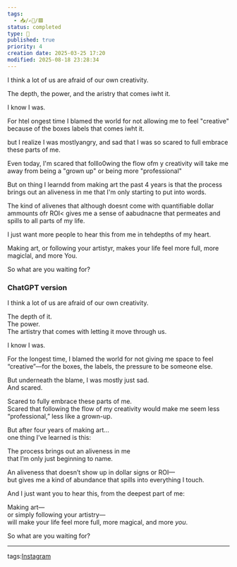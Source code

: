 ```yaml
---
tags:
  - 📥️/✍🏻/🟩
status: completed
type: 📸
published: true
priority: 4
creation date: 2025-03-25 17:20
modified: 2025-08-18 23:28:34
---
```

I think a lot of us are afraid of our own creativity. 

The depth, the power, and the aristry that comes iwht it.

I know I was.

For htel ongest time I blamed the world for not allowing me to feel "creative" because of the boxes labels that comes iwht it. 

but I realize I was mostlyangry, and sad that I was so scared to full embrace these parts of me. 

Even today, I'm scared that folllo0wing the flow ofm y creativity will take me away from being a "grown up" or being more "professional"

But on thing I learndd from making art the past 4 years is that the process brings out an aliveness in me that I'm only starting to put into words. 

The kind of alivenes that although doesnt come with quantifiable dollar ammounts ofr ROI< gives me a sense of aabudnacne that permeates and spills to all parts of my life.

I just want more people to hear this from me in tehdepths of my heart. 

Making art, or following your artistyr, makes your life feel more full, more magiclal, and more You.

So what are you waiting for?


### ChatGPT version

I think a lot of us are afraid of our own creativity.

The depth of it.  
The power.  
The artistry that comes with letting it move through us.

I know I was.

For the longest time, I blamed the world for not giving me space to feel “creative”—for the boxes, the labels, the pressure to be someone else.

But underneath the blame, I was mostly just sad.  
And scared.

Scared to fully embrace these parts of me.  
Scared that following the flow of my creativity would make me seem less “professional,” less like a grown-up.

But after four years of making art…  
one thing I’ve learned is this:

The process brings out an aliveness in me  
that I’m only just beginning to name.

An aliveness that doesn’t show up in dollar signs or ROI—  
but gives me a kind of abundance that spills into everything I touch.

And I just want you to hear this, from the deepest part of me:

Making art—  
or simply following your artistry—  
will make your life feel more full, more magical, and more _you_.

So what are you waiting for?

---
tags:[Instagram](instagram)